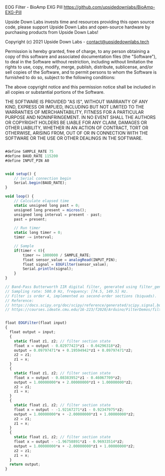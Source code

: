 EOG Filter - BioAmp EXG Pill
https://github.com/upsidedownlabs/BioAmp-EXG-Pill

Upside Down Labs invests time and resources providing this open source code,
please support Upside Down Labs and open-source hardware by purchasing
products from Upside Down Labs!

Copyright (c) 2021 Upside Down Labs - contact@upsidedownlabs.tech

Permission is hereby granted, free of charge, to any person obtaining a copy
of this software and associated documentation files (the "Software"), to deal
in the Software without restriction, including without limitation the rights
to use, copy, modify, merge, publish, distribute, sublicense, and/or sell
copies of the Software, and to permit persons to whom the Software is
furnished to do so, subject to the following conditions:

The above copyright notice and this permission notice shall be included in all
copies or substantial portions of the Software.

THE SOFTWARE IS PROVIDED "AS IS", WITHOUT WARRANTY OF ANY KIND, EXPRESS OR
IMPLIED, INCLUDING BUT NOT LIMITED TO THE WARRANTIES OF MERCHANTABILITY,
FITNESS FOR A PARTICULAR PURPOSE AND NONINFRINGEMENT. IN NO EVENT SHALL THE
AUTHORS OR COPYRIGHT HOLDERS BE LIABLE FOR ANY CLAIM, DAMAGES OR OTHER
LIABILITY, WHETHER IN AN ACTION OF CONTRACT, TORT OR OTHERWISE, ARISING FROM,
OUT OF OR IN CONNECTION WITH THE SOFTWARE OR THE USE OR OTHER DEALINGS IN THE
SOFTWARE.

```js

#define SAMPLE_RATE 75
#define BAUD_RATE 115200
#define INPUT_PIN A0


void setup() {
	// Serial connection begin
	Serial.begin(BAUD_RATE);
}

void loop() {
	// Calculate elapsed time
	static unsigned long past = 0;
	unsigned long present = micros();
	unsigned long interval = present - past;
	past = present;

	// Run timer
	static long timer = 0;
	timer -= interval;

	// Sample
	if(timer < 0){
		timer += 1000000 / SAMPLE_RATE;
		float sensor_value = analogRead(INPUT_PIN);
		float signal = EOGFilter(sensor_value);
		Serial.println(signal);
	}
}

// Band-Pass Butterworth IIR digital filter, generated using filter_gen.py.
// Sampling rate: 500.0 Hz, frequency: [74.5, 149.5] Hz.
// Filter is order 4, implemented as second-order sections (biquads).
// Reference: 
// https://docs.scipy.org/doc/scipy/reference/generated/scipy.signal.butter.html
// https://courses.ideate.cmu.edu/16-223/f2020/Arduino/FilterDemos/filter_gen.py


float EOGFilter(float input)
{
  float output = input;
  {
    static float z1, z2; // filter section state
    float x = output - 0.02977423*z1 - 0.04296318*z2;
    output = 0.09797471*x + 0.19594942*z1 + 0.09797471*z2;
    z2 = z1;
    z1 = x;
  }
  {
    static float z1, z2; // filter section state
    float x = output - 0.08383952*z1 - 0.46067709*z2;
    output = 1.00000000*x + 2.00000000*z1 + 1.00000000*z2;
    z2 = z1;
    z1 = x;
  }
  {
    static float z1, z2; // filter section state
    float x = output - -1.92167271*z1 - 0.92347975*z2;
    output = 1.00000000*x + -2.00000000*z1 + 1.00000000*z2;
    z2 = z1;
    z1 = x;
  }
  {
    static float z1, z2; // filter section state
    float x = output - -1.96758891*z1 - 0.96933514*z2;
    output = 1.00000000*x + -2.00000000*z1 + 1.00000000*z2;
    z2 = z1;
    z1 = x;
  }
  return output;
}

```